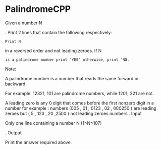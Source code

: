 # PalindromeCPP

Given a number N

. Print 2 lines that contain the following respectively:

    Print N

in a reversed order and not leading zeroes.
If N

    is a palindrome number print "YES" otherwise, print "NO. 

Note:

A palindrome number is a number that reads the same forward or backward.

For example: 12321, 101 are palindrome numbers, while 1201, 221 are not.

A leading zero is any 0 digit that comes before the first nonzero digit in a number for example : numbers (005 , 01 , 0123 , 02 , 000250 ) are leading zeroes but ( 5 , 123 , 20 ,2500 ) not leading zeroes numbers .
Input

Only one line containing a number N
(1≤N≤107)

.
Output

Print the answer required above.
